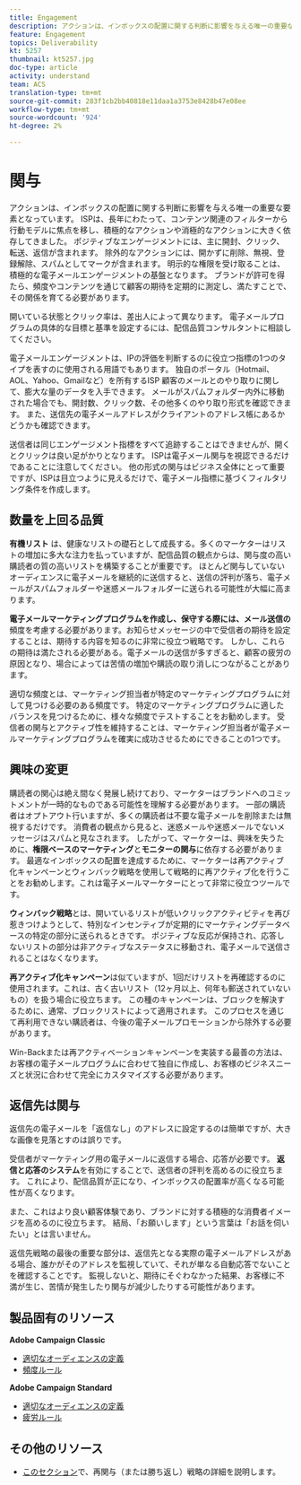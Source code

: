 ```yaml
---
title: Engagement
description: アクションは、インボックスの配置に関する判断に影響を与える唯一の重要な要素となっています。
feature: Engagement
topics: Deliverability
kt: 5257
thumbnail: kt5257.jpg
doc-type: article
activity: understand
team: ACS
translation-type: tm+mt
source-git-commit: 283f1cb2bb40818e11daa1a3753e8428b47e08ee
workflow-type: tm+mt
source-wordcount: '924'
ht-degree: 2%

---
```



# 関与

アクションは、インボックスの配置に関する判断に影響を与える唯一の重要な要素となっています。 ISPは、長年にわたって、コンテンツ関連のフィルターから行動モデルに焦点を移し、積極的なアクションや消極的なアクションに大きく依存してきました。 ポジティブなエンゲージメントには、主に開封、クリック、転送、返信が含まれます。 除外的なアクションには、開かずに削除、無視、登録解除、スパムとしてマークが含まれます。 明示的な権限を受け取ることは、積極的な電子メールエンゲージメントの基盤となります。 ブランドが許可を得たら、頻度やコンテンツを通じて顧客の期待を定期的に測定し、満たすことで、その関係を育てる必要があります。

開いている状態とクリック率は、差出人によって異なります。 電子メールプログラムの具体的な目標と基準を設定するには、配信品質コンサルタントに相談してください。

電子メールエンゲージメントは、IPの評価を判断するのに役立つ指標の1つのタイプを表すのに使用される用語でもあります。 独自のポータル（Hotmail、AOL、Yahoo、Gmailなど）を所有するISP 顧客のメールとのやり取りに関して、膨大な量のデータを入手できます。 メールがスパムフォルダー内外に移動された場合でも、開封数、クリック数、その他多くのやり取り形式を確認できます。 また、送信先の電子メールアドレスがクライアントのアドレス帳にあるかどうかも確認できます。

送信者は同じエンゲージメント指標をすべて追跡することはできませんが、開くとクリックは良い足がかりとなります。 ISPは電子メール関与を視認できるだけであることに注意してください。 他の形式の関与はビジネス全体にとって重要ですが、ISPは目立つように見えるだけで、電子メール指標に基づくフィルタリング条件を作成します。

## 数量を上回る品質

**有機リスト** は、健康なリストの礎石として成長する。多くのマーケターはリストの増加に多大な注力を払っていますが、配信品質の観点からは、関与度の高い購読者の質の高いリストを構築することが重要です。 ほとんど関与していないオーディエンスに電子メールを継続的に送信すると、送信の評判が落ち、電子メールがスパムフォルダーや迷惑メールフォルダーに送られる可能性が大幅に高まります。

**電子メールマーケティングプログラムを作成し、保守する際には、メール送信の** 頻度を考慮する必要があります。お知らせメッセージの中で受信者の期待を設定することは、期待する内容を知るのに非常に役立つ戦略です。 しかし、これらの期待は満たされる必要がある。電子メールの送信が多すぎると、顧客の疲労の原因となり、場合によっては苦情の増加や購読の取り消しにつながることがあります。

適切な頻度とは、マーケティング担当者が特定のマーケティングプログラムに対して見つける必要のある頻度です。 特定のマーケティングプログラムに適したバランスを見つけるために、様々な頻度でテストすることをお勧めします。 受信者の関与とアクティブ性を維持することは、マーケティング担当者が電子メールマーケティングプログラムを確実に成功させるためにできることの1つです。

## 興味の変更

購読者の関心は絶え間なく発展し続けており、マーケターはブランドへのコミットメントが一時的なものである可能性を理解する必要があります。 一部の購読者はオプトアウト行いますが、多くの購読者は不要な電子メールを削除または無視するだけです。 消費者の観点から見ると、迷惑メールや迷惑メールでないメッセージはスパムと見なされます。 したがって、マーケターは、興味を失うために、**権限ベースのマーケティング**&#x200B;と&#x200B;**モニターの関与**&#x200B;に依存する必要があります。 最適なインボックスの配置を達成するために、マーケターは再アクティブ化キャンペーンとウィンバック戦略を使用して戦略的に再アクティブ化を行うことをお勧めします。これは電子メールマーケターにとって非常に役立つツールです。

**ウィンバック戦略**&#x200B;とは、開いているリストが低いクリックアクティビティを再び惹きつけようとして、特別なインセンティブが定期的にマーケティングデータベースの特定の部分に送られるときです。 ポジティブな反応が保持され、応答しないリストの部分は非アクティブなステータスに移動され、電子メールで送信されることはなくなります。

**再アクティブ化キャンペーン**&#x200B;は似ていますが、1回だけリストを再確認するのに使用されます。これは、古く古いリスト（12ヶ月以上、何年も郵送されていないもの）を扱う場合に役立ちます。 この種のキャンペーンは、ブロックを解決するために、通常、ブロックリストによって適用されます。 このプロセスを通じて再利用できない購読者は、今後の電子メールプロモーションから除外する必要があります。

Win-Backまたは再アクティベーションキャンペーンを実装する最善の方法は、お客様の電子メールプログラムに合わせて独自に作成し、お客様のビジネスニーズと状況に合わせて完全にカスタマイズする必要があります。

## 返信先は関与

返信先の電子メールを「返信なし」のアドレスに設定するのは簡単ですが、大きな画像を見落とすのは誤りです。

受信者がマーケティング用の電子メールに返信する場合、応答が必要です。 **返信と応答のシステム**&#x200B;を有効にすることで、送信者の評判を高めるのに役立ちます。 これにより、配信品質が正になり、インボックスの配置率が高くなる可能性が高くなります。

また、これはより良い顧客体験であり、ブランドに対する積極的な消費者イメージを高めるのに役立ちます。 結局、「お願いします」という言葉は「お話を伺いたい」とは言いません。

返信先戦略の最後の重要な部分は、返信先となる実際の電子メールアドレスがある場合、誰かがそのアドレスを監視していて、それが単なる自動応答でないことを確認することです。 監視しないと、期待にそぐわなかった結果、お客様に不満が生じ、苦情が発生したり関与が減少したりする可能性があります。

## 製品固有のリソース

**Adobe Campaign Classic**

* [適切なオーディエンスの定義](https://experienceleague.adobe.com/docs/campaign-standard/using/communication-channels/delivery-bestpractices/define-the-right-audience.html#communication-channels)
* [頻度ルール](https://experienceleague.adobe.com/docs/campaign-classic/using/orchestrating-campaigns/campaign-optimization/pressure-rules.html)

**Adobe Campaign Standard**

* [適切なオーディエンスの定義](https://experienceleague.adobe.com/docs/campaign-standard/using/communication-channels/delivery-bestpractices/define-the-right-audience.html)
* [疲労ルール](https://experienceleague.adobe.com/docs/campaign-standard/using/testing-and-sending/working-with-typology-rules/fatigue-rules.html)

## その他のリソース

* [このセクション](/help/additional-resources/re-engagement.md)で、再関与（または勝ち返し）戦略の詳細を説明します。
